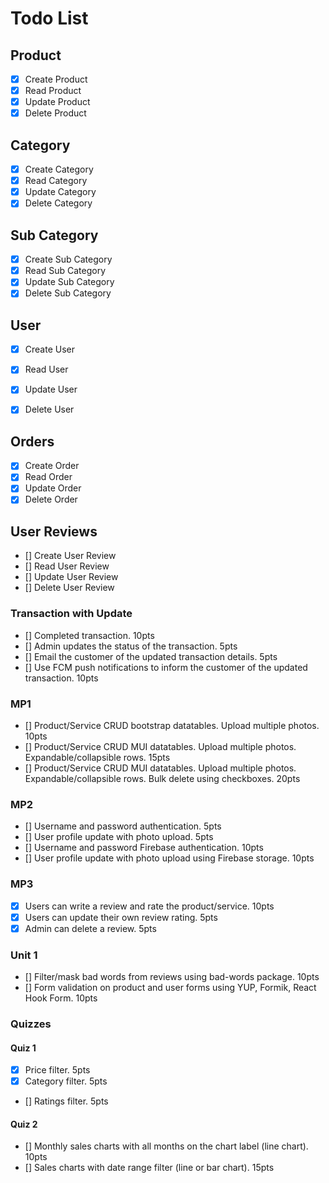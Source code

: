 # Todo List

## Product
- [x] Create Product
- [x] Read Product
- [x] Update Product
- [x] Delete Product

## Category
- [x] Create Category
- [x] Read Category
- [x] Update Category
- [x] Delete Category

## Sub Category
- [x] Create Sub Category
- [x] Read Sub Category
- [x] Update Sub Category
- [x] Delete Sub Category

## User
- [x] Create User
- [x] Read User
- [x] Update User
- [x] Delete User


## Orders
- [x] Create Order
- [x] Read Order
- [x] Update Order
- [x] Delete Order

## User Reviews
- [] Create User Review
- [] Read User Review
- [] Update User Review
- [] Delete User Review




### Transaction with Update
- [] Completed transaction. 10pts
- [] Admin updates the status of the transaction. 5pts
- [] Email the customer of the updated transaction details. 5pts
- [] Use FCM push notifications to inform the customer of the updated transaction. 10pts

### MP1
- [] Product/Service CRUD bootstrap datatables. Upload multiple photos. 10pts
- [] Product/Service CRUD MUI datatables. Upload multiple photos. Expandable/collapsible rows. 15pts
- [] Product/Service CRUD MUI datatables. Upload multiple photos. Expandable/collapsible rows. Bulk delete using checkboxes. 20pts

### MP2
- [] Username and password authentication. 5pts
- [] User profile update with photo upload. 5pts
- [] Username and password Firebase authentication. 10pts
- [] User profile update with photo upload using Firebase storage. 10pts

### MP3
- [x] Users can write a review and rate the product/service. 10pts
- [x] Users can update their own review rating. 5pts
- [x] Admin can delete a review. 5pts

### Unit 1
- [] Filter/mask bad words from reviews using bad-words package. 10pts
- [] Form validation on product and user forms using YUP, Formik, React Hook Form. 10pts

### Quizzes
#### Quiz 1
- [x] Price filter. 5pts
- [x] Category filter. 5pts
- [] Ratings filter. 5pts

#### Quiz 2
- [] Monthly sales charts with all months on the chart label (line chart). 10pts
- [] Sales charts with date range filter (line or bar chart). 15pts